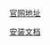 [官网地址](https://osquery.io/)

[安装文档](https://osquery.readthedocs.io/en/stable/installation/install-linux/)
